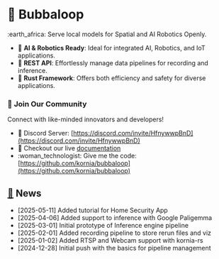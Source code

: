 # 🦄 Bubbaloop

:earth\_africa: Serve local models for Spatial and AI Robotics Openly.

* :robot: **AI & Robotics Ready**: Ideal for integrated AI, Robotics, and IoT applications.
* :rocket: **REST API**: Effortlessly manage data pipelines for recording and inference.
* :crab: **Rust Framework**: Offers both efficiency and safety for diverse applications.

### 👥 **Join Our Community**

Connect with like-minded innovators and developers!

* 💬 Discord Server: [https://discord.com/invite/HfnywwpBnD](https://discord.com/invite/HfnywwpBnD)
* :book: Checkout our live [documentation](https://kornia.gitbook.io/bubbaloop)
* :woman\_technologist: Give me the code: [https://github.com/kornia/bubbaloop](https://github.com/kornia/bubbaloop)

## [📢](https://emojipedia.org/loudspeaker) News

* \[2025-05-11] Added tutorial for Home Security App
* \[2025-04-06] Added support to inference with Google Paligemma
* \[2025-03-01] Initial prototype of Inference engine pipeline
* \[2025-02-01] Added recording pipeline to store rerun files and viz
* \[2025-01-02] Added RTSP and Webcam support with kornia-rs
* \[2024-12-28] Initial push with the basics for pipeline management
